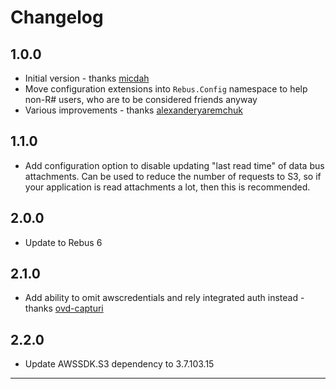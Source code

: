 # Changelog

## 1.0.0
* Initial version - thanks [micdah]
* Move configuration extensions into `Rebus.Config` namespace to help non-R# users, who are to be considered friends anyway
* Various improvements - thanks [alexanderyaremchuk]

## 1.1.0
* Add configuration option to disable updating "last read time" of data bus attachments. Can be used to reduce the number of requests to S3, so if your application is read attachments a lot, then this is recommended.

## 2.0.0
* Update to Rebus 6

## 2.1.0
* Add ability to omit awscredentials and rely integrated auth instead - thanks [ovd-capturi]

## 2.2.0
* Update AWSSDK.S3 dependency to 3.7.103.15

---

[alexanderyaremchuk]: https://github.com/alexanderyaremchuk
[micdah]: https://github.com/micdah
[ovd-capturi]: https://github.com/ovd-capturi